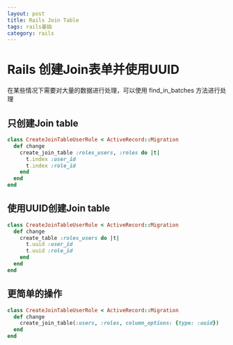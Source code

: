 ```yaml
---
layout: post
title: Rails Join Table
tags: rails基础
category: rails
---
```



# Rails 创建Join表单并使用UUID

在某些情况下需要对大量的数据进行处理，可以使用 find_in_batches 方法进行处理


## 只创建Join table

```ruby
class CreateJoinTableUserRole < ActiveRecord::Migration
  def change
    create_join_table :roles_users, :roles do |t|
      t.index :user_id
      t.index :role_id
    end
  end
end
```

## 使用UUID创建Join table

```ruby
class CreateJoinTableUserRole < ActiveRecord::Migration
  def change
    create_table :roles_users do |t|
      t.uuid :user_id
      t.uuid :role_id
    end
  end
end
```

## 更简单的操作

```ruby
class CreateJoinTableUserRole < ActiveRecord::Migration
  def change
    create_join_table(:users, :roles, column_options: {type: :uuid})
  end
end
```
